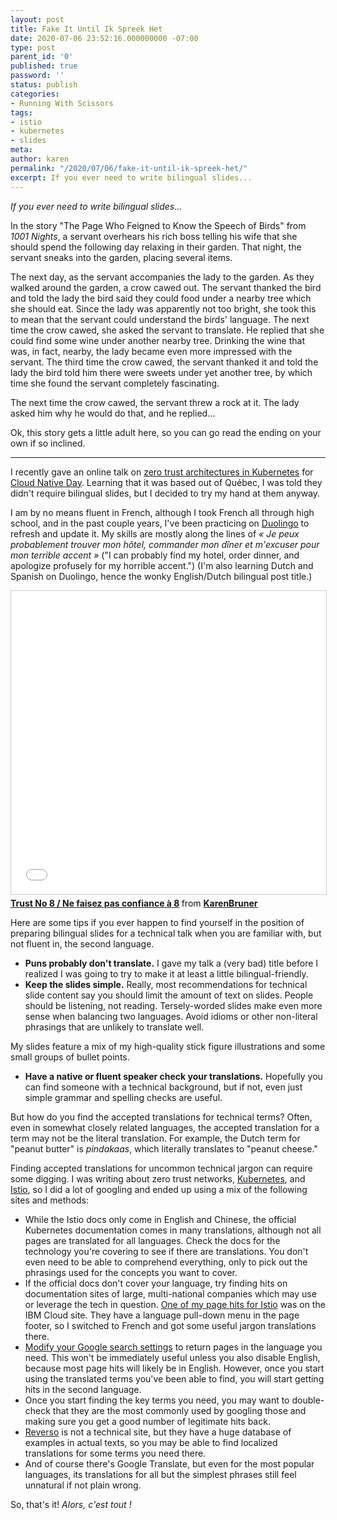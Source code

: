 ```yaml
---
layout: post
title: Fake It Until Ik Spreek Het
date: 2020-07-06 23:52:16.000000000 -07:00
type: post
parent_id: '0'
published: true
password: ''
status: publish
categories:
- Running With Scissors
tags:
- istio
- kubernetes
- slides
meta:
author: karen
permalink: "/2020/07/06/fake-it-until-ik-spreek-het/"
excerpt: If you ever need to write bilingual slides...
---
```


_If you ever need to write bilingual slides..._

In the story "The Page Who Feigned to Know the Speech of Birds" from _1001 Nights_, a servant overhears his rich boss telling his wife that she should spend the following day relaxing in their garden. That night, the servant sneaks into the garden, placing several items.

The next day, as the servant accompanies the lady to the garden. As they walked around the garden, a crow cawed out. The servant thanked the bird and told the lady the bird said they could food under a nearby tree which she should eat. Since the lady was apparently not too bright, she took this to mean that the servant could understand the birds' language. The next time the crow cawed, she asked the servant to translate. He replied that she could find some wine under another nearby tree. Drinking the wine that was, in fact, nearby, the lady became even more impressed with the servant. The third time the crow cawed, the servant thanked it and told the lady the bird told him there were sweets under yet another tree, by which time she found the servant completely fascinating.

The next time the crow cawed, the servant threw a rock at it. The lady asked him why he would do that, and he replied...

Ok, this story gets a little adult here, so you can go read the ending on your own if so inclined.

* * *

I recently gave an online talk on [zero trust architectures in Kubernetes](https://www.cloudnativeday.ca/en/program/#Bruner) for [Cloud Native Day](https://www.cloudnativeday.ca/en/). Learning that it was based out of Québec, I was told they didn't require bilingual slides, but I decided to try my hand at them anyway.

I am by no means fluent in French, although I took French all through high school, and in the past couple years, I've been practicing on [Duolingo](http://www.duolingo.com/) to refresh and update it. My skills are mostly along the lines of _« Je peux probablement trouver mon hôtel, commander mon dîner et m'excuser pour mon terrible accent »_ ("I can probably find my hotel, order dinner, and apologize profusely for my horrible accent.") (I'm also learning Dutch and Spanish on Duolingo, hence the wonky English/Dutch bilingual post title.)


<iframe src="//www.slideshare.net/slideshow/embed_code/key/oclNPr1nvKKa91" width="595" height="485" frameborder="0" marginwidth="0" marginheight="0" scrolling="no" style="border:1px solid #CCC; border-width:1px; margin-bottom:5px; max-width: 100%;" allowfullscreen> </iframe> <div style="margin-bottom:5px"> <strong> <a href="//www.slideshare.net/KarenBruner/trust-no-8-ne-faisez-pas-confiance-8" title="Trust No 8 / Ne faisez pas confiance à 8" target="_blank">Trust No 8 / Ne faisez pas confiance à 8</a> </strong> from <strong><a href="//www.slideshare.net/KarenBruner" target="_blank">KarenBruner</a></strong> </div>

Here are some tips if you ever happen to find yourself in the position of preparing bilingual slides for a technical talk when you are familiar with, but not fluent in, the second language.

* **Puns probably don't translate.** I gave my talk a (very bad) title before I realized I was going to try to make it at least a little bilingual-friendly.
* **Keep the slides simple.** Really, most recommendations for technical slide content say you should limit the amount of text on slides. People should be listening, not reading. Tersely-worded slides make even more sense when balancing two languages. Avoid idioms or other non-literal phrasings that are unlikely to translate well.

My slides feature a mix of my high-quality stick figure illustrations and some small groups of bullet points.

* **Have a native or fluent speaker check your translations.** Hopefully you can find someone with a technical background, but if not, even just simple grammar and spelling checks are useful.

But how do you find the accepted translations for technical terms? Often, even in somewhat closely related languages, the accepted translation for a term may not be the literal translation. For example, the Dutch term for "peanut butter" is _pindakaas_, which literally translates to "peanut cheese."

Finding accepted translations for uncommon technical jargon can require some digging. I was writing about zero trust networks, [Kubernetes](https://kubernetes.io/), and [Istio](https://istio.io/), so I did a lot of googling and ended up using a mix of the following sites and methods:

* While the Istio docs only come in English and Chinese, the official Kubernetes documentation comes in many translations, although not all pages are translated for all languages. Check the docs for the technology you're covering to see if there are translations. You don't even need to be able to comprehend everything, only to pick out the phrasings used for the concepts you want to cover.
* If the official docs don't cover your language, try finding hits on documentation sites of large, multi-national companies which may use or leverage the tech in question. [One of my page hits for Istio](https://www.ibm.com/cloud/istio) was on the IBM Cloud site. They have a language pull-down menu in the page footer, so I switched to French and got some useful jargon translations there.
* [Modify your Google search settings](https://support.google.com/websearch/answer/3333234) to return pages in the language you need. This won't be immediately useful unless you also disable English, because most page hits will likely be in English. However, once you start using the translated terms you've been able to find, you will start getting hits in the second language.
* Once you start finding the key terms you need, you may want to double-check that they are the most commonly used by googling those and making sure you get a good number of legitimate hits back.
* [Reverso](https://reverso.net/) is not a technical site, but they have a huge database of examples in actual texts, so you may be able to find localized translations for some terms you need there.
* And of course there's Google Translate, but even for the most popular languages, its translations for all but the simplest phrases still feel unnatural if not plain wrong.

So, that's it! _Alors, c'est tout !_

